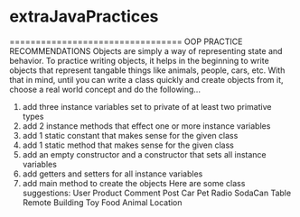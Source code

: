 # extraJavaPractices

================================= OOP PRACTICE RECOMMENDATIONS
Objects are simply a way of representing state and behavior. To practice writing objects, it helps in the beginning to write objects that represent tangable things like animals, people, cars, etc. With that in mind, until you can write a class quickly and create objects from it, choose a real world concept and do the following...
  1. add three instance variables set to private of at least two primative types
  2. add 2 instance methods that effect one or more instance variables
  3. add 1 static constant that makes sense for the given class
  4. add 1 static method that makes sense for the given class
  5. add an empty constructor and a constructor that sets all instance variables
  6. add getters and setters for all instance variables
  7. add main method to create the objects
Here are some class suggestions:
  User
  Product
  Comment
  Post
  Car
  Pet
  Radio
  SodaCan
  Table
  Remote
  Building
  Toy
  Food
  Animal
  Location
